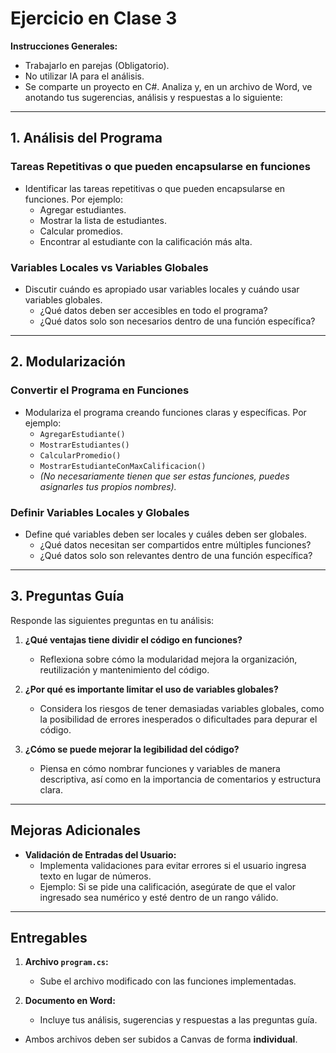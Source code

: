﻿# Ejercicio en Clase 3

**Instrucciones Generales:**
- Trabajarlo en parejas (Obligatorio).
- No utilizar IA para el análisis.
- Se comparte un proyecto en C#. Analiza y, en un archivo de Word, ve anotando tus sugerencias, análisis y respuestas a lo siguiente:

---

## **1. Análisis del Programa**

### **Tareas Repetitivas o que pueden encapsularse en funciones**
- Identificar las tareas repetitivas o que pueden encapsularse en funciones. Por ejemplo:
  - Agregar estudiantes.
  - Mostrar la lista de estudiantes.
  - Calcular promedios.
  - Encontrar al estudiante con la calificación más alta.

### **Variables Locales vs Variables Globales**
- Discutir cuándo es apropiado usar variables locales y cuándo usar variables globales.
  - ¿Qué datos deben ser accesibles en todo el programa?
  - ¿Qué datos solo son necesarios dentro de una función específica?

---

## **2. Modularización**

### **Convertir el Programa en Funciones**
- Modulariza el programa creando funciones claras y específicas. Por ejemplo:
  - `AgregarEstudiante()`
  - `MostrarEstudiantes()`
  - `CalcularPromedio()`
  - `MostrarEstudianteConMaxCalificacion()`
  - *(No necesariamente tienen que ser estas funciones, puedes asignarles tus propios nombres).*

### **Definir Variables Locales y Globales**
- Define qué variables deben ser locales y cuáles deben ser globales.
  - ¿Qué datos necesitan ser compartidos entre múltiples funciones?
  - ¿Qué datos solo son relevantes dentro de una función específica?

---

## **3. Preguntas Guía**

Responde las siguientes preguntas en tu análisis:

1. **¿Qué ventajas tiene dividir el código en funciones?**
   - Reflexiona sobre cómo la modularidad mejora la organización, reutilización y mantenimiento del código.

2. **¿Por qué es importante limitar el uso de variables globales?**
   - Considera los riesgos de tener demasiadas variables globales, como la posibilidad de errores inesperados o dificultades para depurar el código.

3. **¿Cómo se puede mejorar la legibilidad del código?**
   - Piensa en cómo nombrar funciones y variables de manera descriptiva, así como en la importancia de comentarios y estructura clara.

---

## **Mejoras Adicionales**

- **Validación de Entradas del Usuario:**
  - Implementa validaciones para evitar errores si el usuario ingresa texto en lugar de números.
  - Ejemplo: Si se pide una calificación, asegúrate de que el valor ingresado sea numérico y esté dentro de un rango válido.

---

## **Entregables**

1. **Archivo `program.cs`:**
   - Sube el archivo modificado con las funciones implementadas.

2. **Documento en Word:**
   - Incluye tus análisis, sugerencias y respuestas a las preguntas guía.

- Ambos archivos deben ser subidos a Canvas de forma **individual**.